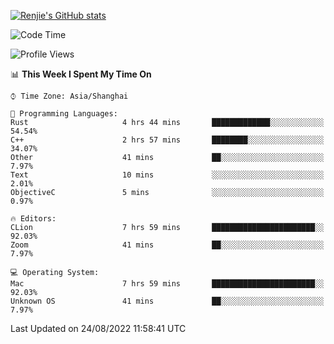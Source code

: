 [![Renjie's GitHub stats](https://github-readme-stats.vercel.app/api?username=liurenjie1024&show_icons=true&theme=chartreuse-dark)](https://github.com/anuraghazra/github-readme-stats)

<!--START_SECTION:waka-->
![Code Time](http://img.shields.io/badge/Code%20Time-127%20hrs%2020%20mins-blue)

![Profile Views](http://img.shields.io/badge/Profile%20Views-20-blue)

📊 **This Week I Spent My Time On** 

```text
⌚︎ Time Zone: Asia/Shanghai

💬 Programming Languages: 
Rust                     4 hrs 44 mins       █████████████░░░░░░░░░░░░   54.54% 
C++                      2 hrs 57 mins       ████████░░░░░░░░░░░░░░░░░   34.07% 
Other                    41 mins             ██░░░░░░░░░░░░░░░░░░░░░░░   7.97% 
Text                     10 mins             ░░░░░░░░░░░░░░░░░░░░░░░░░   2.01% 
ObjectiveC               5 mins              ░░░░░░░░░░░░░░░░░░░░░░░░░   0.97%

🔥 Editors: 
CLion                    7 hrs 59 mins       ███████████████████████░░   92.03% 
Zoom                     41 mins             ██░░░░░░░░░░░░░░░░░░░░░░░   7.97%

💻 Operating System: 
Mac                      7 hrs 59 mins       ███████████████████████░░   92.03% 
Unknown OS               41 mins             ██░░░░░░░░░░░░░░░░░░░░░░░   7.97%

```


 Last Updated on 24/08/2022 11:58:41 UTC
<!--END_SECTION:waka-->

